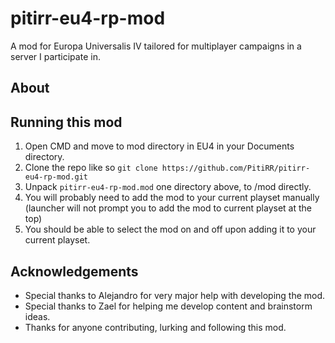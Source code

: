# pitirr-eu4-rp-mod
A mod for Europa Universalis IV tailored for multiplayer campaigns in a server I participate in.

## About

## Running this mod

1. Open CMD and move to mod directory in EU4 in your Documents directory.
2. Clone the repo like so
`git clone https://github.com/PitiRR/pitirr-eu4-rp-mod.git`
3. Unpack `pitirr-eu4-rp-mod.mod` one directory above, to /mod directly.
4. You will probably need to add the mod to your current playset manually (launcher will not prompt you to add the mod to current playset at the top)
5. You should be able to select the mod on and off upon adding it to your current playset.

## Acknowledgements

- Special thanks to Alejandro for very major help with developing the mod.
- Special thanks to Zael for helping me develop content and brainstorm ideas.
- Thanks for anyone contributing, lurking and following this mod.
